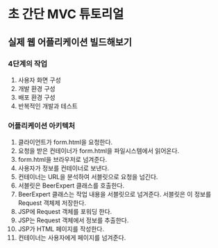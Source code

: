 # 초 간단 MVC 튜토리얼
## 실제 웹 어플리케이션 빌드해보기
### 4단계의 작업
1. 사용자 화면 구성
2. 개발 환경 구성
3. 배포 환경 구성
4. 반복적인 개발과 테스트

### 어플리케이션 아키텍처
1. 클라이언트가 form.html을 요청한다.
2. 요청을 받은 컨테이너가 form.html을 파일시스템에서 읽어온다.
3. form.html을 브라우저로 넘겨준다.
4. 사용자가 정보를 컨테이너로 보낸다.
5. 컨테이너는 URL을 분석하여 서블릿으로 요청을 넘긴다.
6. 서블릿은 BeerExpert 클래스를 호출한다.
7. BeerExpert 클래스는 작업 내용을 서블릿으로 넘겨준다. 서블릿은 이 정보를 Request 객체제 저장한다.
8. JSP에 Request 객체를 포워딩 한다.
9. JSP는 Request 객체에서 정보를 추출한다.
10. JSP가 HTML 페이지를 작성한다.
11. 컨테이너는 사용자에게 페이지를 넘겨준다.

